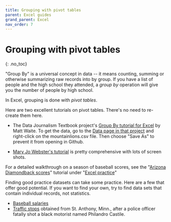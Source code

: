 ```yaml
---
title: Grouping with pivot tables
parent: Excel guides
grand_parent: Excel
nav_order: 7
---
```




# Grouping with pivot tables
{: .no_toc}



"Group By" is a universal concept in data -- it means counting, summing or otherwise summarizing raw records into by group. If you have a list of people and the high school they attended, a *group by* operation will give you the number of people by high school.

In Excel, grouping is done with *pivot tables*.

Here are two excellent tutorials on pivot tables. There's no need to re-create them here.


* The Data Journalism Textbook project's [Group By tutorial for Excel](https://github.com/datajtext/DataJournalismTextbook/blob/master/Modules/GroupBy/group_by_with_excel.md
) by Matt Waite. To get the data, go to the [Data page in that project](https://github.com/datajtext/DataJournalismTextbook/tree/master/Data) and right-click on the mountainlions.csv file. Then choose "Save As" to prevent it from opening in Github.

* [Mary Jo Webster's tutorial](http://mjwebster.github.io/DataJ/pivottables.html) is pretty comprehensive with lots of screen shots.

For a detailed walkthrough on a season of baseball scores, see the "[Arizona Diamondback scores]({{site.baseurl}}/excel/practice/excel-baseball)" tutorial under "[Excel practice]({{site.baseurl}}/excel/xlpractice)"


Finding good practice datasets can take some practice. Here are a few that offer good potential.  If you want to find your own, try to find data sets that contain individual records, not statistics.

  * [Baseball salaries]({{site.baseurl}}/assets/data/xlexamples/MLB2011.xlsx)
  * [Traffic stops]({{site.baseurl}}/assets/data/xlexamples/saintanthony_police.xlsx) obtained from St. Anthony, Minn., after a police officer fatally shot a black motorist named Philandro Castile.
